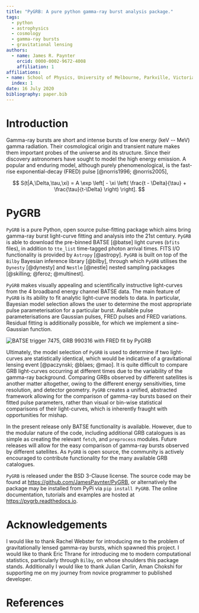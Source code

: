 ```yaml
---
title: "PyGRB: A pure python gamma-ray burst analysis package."
tags:
  - python
  - astrophysics
  - cosmology
  - gamma-ray bursts
  - gravitational lensing
authors:
  - name: James R. Paynter
    orcid: 0000-0002-9672-4008
    affiliation: 1
affiliations:
- name: School of Physics, University of Melbourne, Parkville, Victoria, 3010, Australia
  index: 1
date: 16 July 2020
bibliography: paper.bib
---
```



# Introduction


Gamma-ray bursts are short and intense bursts of low energy (keV -- MeV) gamma radiation.
Their cosmological origin and transient nature makes them important probes of the universe and its structure.
Since their discovery astronomers have sought to model the high energy emission.
A popular and enduring model, although purely phenomenological, is the fast-rise exponential-decay (FRED) pulse [@norris1996; @norris2005],

$$
S(t|A,\Delta,\tau,\xi) = A \exp \left[ - \xi \left(  \frac{t - \Delta}{\tau} + \frac{\tau}{t-\Delta}  \right)   \right].
$$

# PyGRB

`PyGRB` is a pure Python, open source pulse-fitting package which aims bring gamma-ray burst light-curve fitting and analysis into the 21st century.
`PyGRB` is able to download the pre-binned BATSE [@batse] light curves (``bfits`` files), in addition to ``tte_list`` time-tagged photon arrival times.
FITS I/O functionality is provided by `Astropy` [@astropy]. `PyGRB` is built on top of the `Bilby` Bayesian inference library [@bilby], through which `PyGRB` utilises the `Dynesty` [@dynesty] and `Nestle` [@nestle] nested sampling packages [@skilling; @feroz; @multinest].

`PyGRB` makes visually appealing and scientifically instructive light-curves from the 4 broadband energy channel BATSE data.
The main feature of `PyGRB` is its ability to fit analytic light-curve models to data.
In particular, Bayesian model selection allows the user to determine the most appropriate pulse parameterisation for a particular burst.
Available pulse parameterisations are Gaussian pulses, FRED pulses and FRED variations.
Residual fitting is additionally possible, for which we implement a sine-Gaussian function.

![BATSE trigger 7475, GRB 990316 with FRED fit by `PyGRB`](../docs/source/images/B_7475__d_NL200__rates_F.png)


Ultimately, the model selection of `PyGRB` is used to determine if two light-curves are statistically identical, which would be indicative of a gravitational lensing event [@paczynski; @blaes; @mao].
It is quite difficult to compare GRB light-curves occurring at different times due to the variability of the gamma-ray background.
Comparing GRBs observed by different satellites is another matter altogether, owing to the different energy sensitivities, time resolution, and detector geometry.
`PyGRB` creates a unified, abstracted framework allowing for the comparison of gamma-ray bursts based on their fitted pulse parameters, rather than visual or bin-wise statistical comparisons of their light-curves, which is inherently fraught with opportunities for mishap.

In the present release only BATSE functionality is available.
However, due to the modular nature of the code, including additional GRB catalogues is as simple as creating the relevant `fetch`, and `preprocess` modules.
Future releases will allow for the easy comparison of gamma-ray bursts observed by different satellites.
As `PyGRB` is open source, the community is actively encouraged to contribute functionality for the many available GRB catalogues.

`PyGRB` is released under the BSD 3-Clause license.
The source code may be found at https://github.com/JamesPaynter/PyGRB, or alternatively the package may be installed from PyPi via ``pip install PyGRB``.
The online documentation, tutorials and examples are hosted at https://pygrb.readthedocs.io.

# Acknowledgements

I would like to thank Rachel Webster for introducing me to the problem of gravitationally lensed gamma-ray bursts, which spawned this project.
I would like to thank Eric Thrane for introducing me to modern computational statistics, particularly through `Bilby`, on whose shoulders this package stands.
Additionally I would like to thank Julian Carlin, Aman Chokshi for supporting me on my journey from novice programmer to published developer.

# References
